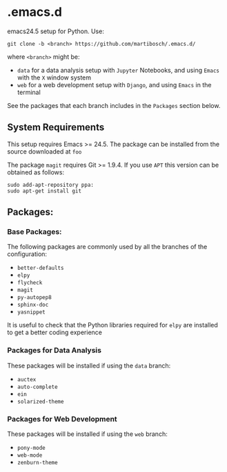# .emacs.d

emacs24.5 setup for Python. Use: 

```
git clone -b <branch> https://github.com/martibosch/.emacs.d/
```

where `<branch>` might be:
* `data` for a data analysis setup with `Jupyter` Notebooks, and using `Emacs` with the `X` window system
* `web` for a web development setup with `Django`, and using `Emacs` in the terminal

See the packages that each branch includes in the `Packages` section below.

## System Requirements

This setup requires Emacs >= 24.5. The package can be installed from the source downloaded at `foo`

The package `magit` requires Git >= 1.9.4. If you use `APT` this version can be obtained as follows:

```
sudo add-apt-repository ppa:
sudo apt-get install git
```

## Packages:

### Base Packages:

The following packages are commonly used by all the branches of the configuration:

* `better-defaults`
* `elpy`
* `flycheck`
* `magit`
* `py-autopep8`
* `sphinx-doc`
* `yasnippet`

It is useful to check that the Python libraries required for `elpy` are installed to get a better coding experience

### Packages for Data Analysis

These packages will be installed if using the `data` branch:

* `auctex`
* `auto-complete`
* `ein`
* `solarized-theme`

### Packages for Web Development

These packages will be installed if using the `web` branch:

* `pony-mode`
* `web-mode`
* `zenburn-theme`
